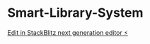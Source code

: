 # Smart-Library-System

[Edit in StackBlitz next generation editor ⚡️](https://stackblitz.com/~/github.com/SyedaSana01/Smart-Library-System)